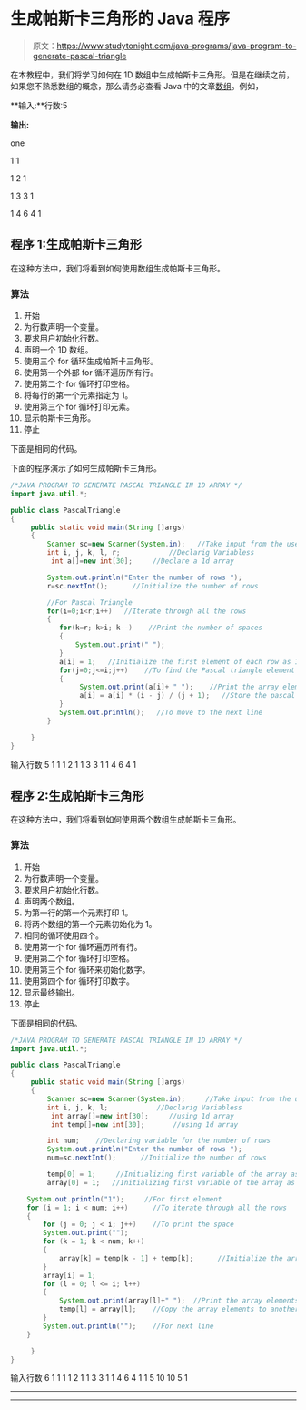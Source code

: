 # 生成帕斯卡三角形的 Java 程序

> 原文：<https://www.studytonight.com/java-programs/java-program-to-generate-pascal-triangle>

在本教程中，我们将学习如何在 1D 数组中生成帕斯卡三角形。但是在继续之前，如果您不熟悉数组的概念，那么请务必查看 Java 中的文章[数组](https://www.studytonight.com/java/array.php)。例如，

**输入:**行数:5

**输出:**

one

1 1

1 2 1

1 3 3 1

1 4 6 4 1

## 程序 1:生成帕斯卡三角形

在这种方法中，我们将看到如何使用数组生成帕斯卡三角形。

### 算法

1.  开始
2.  为行数声明一个变量。
3.  要求用户初始化行数。
4.  声明一个 1D 数组。
5.  使用三个 for 循环生成帕斯卡三角形。
6.  使用第一个外部 for 循环遍历所有行。
7.  使用第二个 for 循环打印空格。
8.  将每行的第一个元素指定为 1。
9.  使用第三个 for 循环打印元素。
10.  显示帕斯卡三角形。
11.  停止

下面是相同的代码。

下面的程序演示了如何生成帕斯卡三角形。

```java
/*JAVA PROGRAM TO GENERATE PASCAL TRIANGLE IN 1D ARRAY */
import java.util.*;

public class PascalTriangle
{
     public static void main(String []args)
     {
         Scanner sc=new Scanner(System.in);   //Take input from the user
         int i, j, k, l, r;            //Declarig Variabless 
          int a[]=new int[30];     //Declare a 1d array

         System.out.println("Enter the number of rows ");
         r=sc.nextInt();      //Initialize the number of rows

         //For Pascal Triangle
         for(i=0;i<r;i++)   //Iterate through all the rows
		 {
			for(k=r; k>i; k--)    //Print the number of spaces
			{
				System.out.print(" ");
			}
            a[i] = 1;   //Initialize the first element of each row as 1
			for(j=0;j<=i;j++)    //To find the Pascal triangle element
			{
				 System.out.print(a[i]+ " ");    //Print the array elements
                 a[i] = a[i] * (i - j) / (j + 1);   //Store the pascal triangle elements in an array
			}
			System.out.println();   //To move to the next line
		 }

     }
}
```

输入行数 5
1
1
1 2 1
1 3 3 1
1 4 6 4 1

## 程序 2:生成帕斯卡三角形

在这种方法中，我们将看到如何使用两个数组生成帕斯卡三角形。

### 算法

1.  开始
2.  为行数声明一个变量。
3.  要求用户初始化行数。
4.  声明两个数组。
5.  为第一行的第一个元素打印 1。
6.  将两个数组的第一个元素初始化为 1。
7.  相同的循环使用四个。
8.  使用第一个 for 循环遍历所有行。
9.  使用第二个 for 循环打印空格。
10.  使用第三个 for 循环来初始化数字。
11.  使用第四个 for 循环打印数字。
12.  显示最终输出。
13.  停止

下面是相同的代码。

```java
/*JAVA PROGRAM TO GENERATE PASCAL TRIANGLE IN 1D ARRAY */
import java.util.*;

public class PascalTriangle
{
     public static void main(String []args)
     {
         Scanner sc=new Scanner(System.in);     //Take input from the user
         int i, j, k, l;            //Declarig Variabless 
          int array[]=new int[30];     //using 1d array
          int temp[]=new int[30];       //using 1d array

         int num;    //Declaring variable for the number of rows
         System.out.println("Enter the number of rows ");
         num=sc.nextInt();      //Initialize the number of rows

         temp[0] = 1;     //Initializing first variable of the array as 1
         array[0] = 1;   //Initializing first variable of the array as 1

    System.out.println("1");     //For first element
    for (i = 1; i < num; i++)      //To iterate through all the rows 
    {
        for (j = 0; j < i; j++)    //To print the space
        System.out.print("");
        for (k = 1; k < num; k++)
        {
            array[k] = temp[k - 1] + temp[k];      //Initialize the array to store the pascal triangle elements
        }
        array[i] = 1;
        for (l = 0; l <= i; l++)
        {
            System.out.print(array[l]+" ");  //Print the array elements
            temp[l] = array[l];    //Copy the array elements to another array
        }
        System.out.println("");    //For next line
    }

     }
}
```

输入行数 6
1
1 1
1 2 1
1 3 3 1
1 4 6 4 1
1 5 10 10 5 1

* * *

* * *